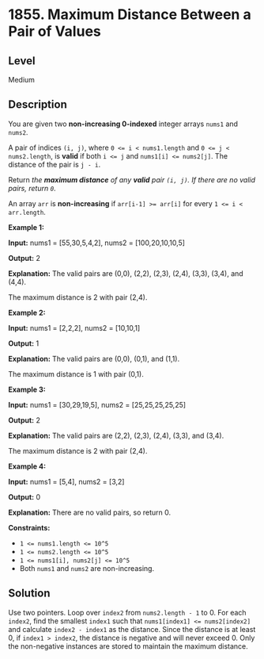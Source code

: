 # 1855. Maximum Distance Between a Pair of Values
## Level
Medium

## Description
You are given two **non-increasing 0-indexed** integer arrays `nums1` and `nums2`.

A pair of indices `(i, j)`, where `0 <= i < nums1.length` and `0 <= j < nums2.length`, is **valid** if both `i <= j` and `nums1[i] <= nums2[j]`. The distance of the pair is `j - i`.

Return *the **maximum distance** of any **valid** pair `(i, j)`. If there are no valid pairs, return `0`*.

An array `arr` is **non-increasing** if `arr[i-1] >= arr[i]` for every `1 <= i < arr.length`.

**Example 1:**

**Input:** nums1 = [55,30,5,4,2], nums2 = [100,20,10,10,5]

**Output:** 2

**Explanation:** The valid pairs are (0,0), (2,2), (2,3), (2,4), (3,3), (3,4), and (4,4).

The maximum distance is 2 with pair (2,4).

**Example 2:**

**Input:** nums1 = [2,2,2], nums2 = [10,10,1]

**Output:** 1

**Explanation:** The valid pairs are (0,0), (0,1), and (1,1).

The maximum distance is 1 with pair (0,1).

**Example 3:**

**Input:** nums1 = [30,29,19,5], nums2 = [25,25,25,25,25]

**Output:** 2

**Explanation:** The valid pairs are (2,2), (2,3), (2,4), (3,3), and (3,4).

The maximum distance is 2 with pair (2,4).

**Example 4:**

**Input:** nums1 = [5,4], nums2 = [3,2]

**Output:** 0

**Explanation:** There are no valid pairs, so return 0.

**Constraints:**

* `1 <= nums1.length <= 10^5`
* `1 <= nums2.length <= 10^5`
* `1 <= nums1[i], nums2[j] <= 10^5`
* Both `nums1` and `nums2` are non-increasing.

## Solution
Use two pointers. Loop over `index2` from `nums2.length - 1` to 0. For each `index2`, find the smallest `index1` such that `nums1[index1] <= nums2[index2]` and calculate `index2 - index1` as the distance. Since the distance is at least 0, if `index1 > index2`, the distance is negative and will never exceed 0. Only the non-negative instances are stored to maintain the maximum distance.
